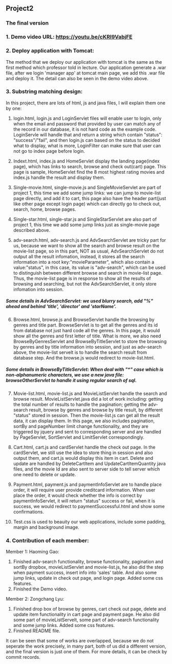 ## Project2

### The final version

### 1. Demo video URL: https://youtu.be/cKRI9VabjFE


### 2.  Deploy application with Tomcat:
The method that we deploy our application with tomcat is the same as the first method which professor told in lecture. 
Our application generate a .war file, after we login 'manager app' at tomcat main page, we add this .war file and deploy it.
The detail can also be seen in the demo video above.

### 3. Substring matching design:
In this project, there are lots of html, js and java files, I will explain them one by one:

1. login.html, login.js and LoginServlet files will enable user to login, only when the email and password that provided by user can match any of the record in our database, it is not hard code as the example code. LoginServle will handle that and return a string which contain "status": "success"/"fail", and then login.js can based on the status to decided what to display, what is more, LoginFilter can make sure that user can not go to index page before login.

2. Indext.html, index.js and HomeServlet display the landing page(index page), which has links to search, browse and check out(cart) page. This page is sample, HomeServlet find the 8 most highest rating movies and index.js handle the result and display them.

3. Single-movie.html, single-movie.js and SingleMovieServlet are part of project 1, this time we add some jump links: we can jump to movie-list page directly, and add it to cart, this page also have the header part(just like other page except login page) which can directly go to check out, search, home, browse pages.

4. Single-star.html, single-star.js and SingleStarServlet are also part of project 1, this time we add some jump links just as single-movie page described above.

5. adv-search.html, adv-search.js and AdvSearchServlet are tricky part for us, because we want to show all the search and browse result on the movie-list page, so in this part, NOT as usual, AdvSearchServlet do not output all the result infomation, instead, it stores all the search information into a root key:"movieParameter", which also contain a value:"status", in this case, its value is "adv-search", which can be used to distinguish between different browse and search in movie-list page. Thus, the movie-list page is in response to show all the results of browsing and searching, but not the AdvSearchServlet, it only store infomation into session.
##### Some details in AdvSearchServlet: we used blurry search, add "%" ahead and behind 'title', 'director' and 'starName'.

6. Browse.html, browse.js and BrowseServlet handle the browsing by genres and title part. BrowseServlet is to get all the genres and its id from database not just hard code all the genres. In this page, it would show all the genres and first letter of title. What is more, we also need BrowseByGenresServlet and BrowseByTitleServlet to store the browsing by genres and by title information into session, and just as adv-search above, the movie-list servelt is to handle the search result from database step. And the browse.js would redirect to movie-list.html.
##### Some details in BrowseByTitleServlet: When deal with "*" case which is non-alphanumeric characters, we use a new java file: browseOtherServlet to handle it using regular search of sql. 

7. Movie-list.html, movie-list.js and MovieListServlet handle the search and browse result. MovieListServlet.java did a lot of work including: getting the total number of results to handle the pagination; getting the adv-search result, browse by genres and browse by title result, by different "status" stored in session. Then the movie-list.js can get all the result data, it can display them. In this page, we also includes pagination, sortBy and  pageNumber limit change functionality, and they are   triggered by jquery and sent to corresponding server and are handled by PageServlet, SortServlet and LimitServlet  correspondingly. 

8. Cart.html, cart.js and cardServlet handle the check out page. In the cardServlet, we still use the idea to store thing in session and also output them, and cart.js would display this item in cart. Delete and update are handled by DeleteCartItem and UpdateCartItemQuantity java files, and the movie Id are also sent to server side to tell server which one need to delete or update.
 
9. Payment.html, payment.js and paymentInfoServlet are to handle place order, it will require user provide creditcard information. When user place the order, it would check whether the info is correct by paymentInfoServlet, it will return "status" success or fail, when it is success, we would redirect to paymentSuccessful.html and show some confirmations.

10. Test.css is used to beauity our web applications, include some padding, margin and background image.



### 4. Contribution of each member:
Member 1: Haoming Gao:
1. Finished adv-search functionality, browse functionality, pagination and sortBy dropbox, movieListServlet and movie-list.js, he also did the step when payment success, insert info into 'sales' table. And also some jump links, update in check out page, and login page. Added some css features.
2. Finished the Demo video.

Member 2: Zongchang Lyu:
1. Finished drop box of browse by genres, cart check out page, delete and update item functionality in cart page and payment page. He also did some part of movieListServelt, some part of adv-search functionality and some jump links. Added some css features.
2. Finished README file.

It can be seen that some of works are overlapped, because we do not seperate the work precisely, in many part, both of us did a different version, and the final version is just one of them. For more details, it can be check by commit records.



